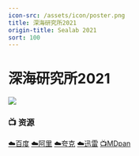 ```yaml
---
icon-src: /assets/icon/poster.png
title: 深海研究所2021
origin-title: Sealab 2021
sort: 100
---
```

# 深海研究所2021

![](/assets/image/sealab-2021-770x433.jpg)

### 📺 资源 <Badge type="warning" text="HWLINN译制" />

[☁️百度](https://pan.baidu.com/s/1oTG0CNCAzpzNsbYKtUXP4Q?pwd=emvc) [☁️阿里](https://www.alipan.com/s/2Tb3dXH1css) [☁️夸克](https://pan.quark.cn/s/44983f32558e) [☁️迅雷](https://pan.xunlei.com/s/VOFaWg6Jdn_D5hWAba6kN1yqA1?pwd=er2m#) [📺MDpan](https://pan.mdsub.top/%E6%B7%B1%E6%B5%B7%E7%A0%94%E7%A9%B6%E6%89%802021)
